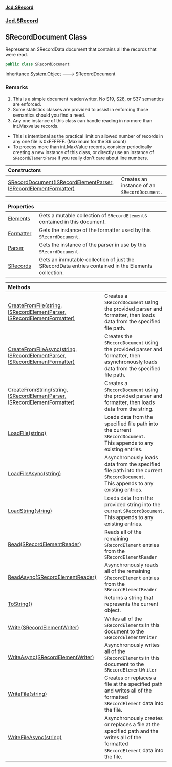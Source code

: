 #### [Jcd.SRecord](index.md 'index')
### [Jcd.SRecord](Jcd.SRecord.md 'Jcd.SRecord')

## SRecordDocument Class

Represents an SRecordData document that contains all the records that were read.

```csharp
public class SRecordDocument
```

Inheritance [System.Object](https://docs.microsoft.com/en-us/dotnet/api/System.Object 'System.Object') &#129106; SRecordDocument

### Remarks
1. This is a simple document reader/writer. No S19, S28, or S37 semantics are enforced.  
2. Some statistics classes are provided to assist in enforcing those semantics should you find a need.  
3. Any one instance of this class can handle reading in no more than int.Maxvalue records.  
  - This is intentional as the practical limit on allowed number of records in any one file is 0xFFFFFF. (Maximum for the S6 count)  
  - To process more than int.MaxValue records, consider periodically creating a new instance of this class, or directly use an instance of `SRecordElementParse` if you really don't care about line numbers.

| Constructors | |
| :--- | :--- |
| [SRecordDocument(ISRecordElementParser, ISRecordElementFormatter)](Jcd.SRecord.SRecordDocument.SRecordDocument(Jcd.SRecord.ISRecordElementParser,Jcd.SRecord.ISRecordElementFormatter).md 'Jcd.SRecord.SRecordDocument.SRecordDocument(Jcd.SRecord.ISRecordElementParser, Jcd.SRecord.ISRecordElementFormatter)') | Creates an instance of an `SRecordDocument`. |

| Properties | |
| :--- | :--- |
| [Elements](Jcd.SRecord.SRecordDocument.Elements.md 'Jcd.SRecord.SRecordDocument.Elements') | Gets a mutable collection of `SRecordElement`s contained in this document. |
| [Formatter](Jcd.SRecord.SRecordDocument.Formatter.md 'Jcd.SRecord.SRecordDocument.Formatter') | Gets the instance of the formatter used by this `SRecordDocument`. |
| [Parser](Jcd.SRecord.SRecordDocument.Parser.md 'Jcd.SRecord.SRecordDocument.Parser') | Gets the instance of the parser in use by this `SRecordDocument`. |
| [SRecords](Jcd.SRecord.SRecordDocument.SRecords.md 'Jcd.SRecord.SRecordDocument.SRecords') | Gets an immutable collection of just the SRecordData entries contained in the Elements collection. |

| Methods | |
| :--- | :--- |
| [CreateFromFile(string, ISRecordElementParser, ISRecordElementFormatter)](Jcd.SRecord.SRecordDocument.CreateFromFile(string,Jcd.SRecord.ISRecordElementParser,Jcd.SRecord.ISRecordElementFormatter).md 'Jcd.SRecord.SRecordDocument.CreateFromFile(string, Jcd.SRecord.ISRecordElementParser, Jcd.SRecord.ISRecordElementFormatter)') | Creates a `SRecordDocument` using the provided parser and formatter, then loads data from the specified file path. |
| [CreateFromFileAsync(string, ISRecordElementParser, ISRecordElementFormatter)](Jcd.SRecord.SRecordDocument.CreateFromFileAsync(string,Jcd.SRecord.ISRecordElementParser,Jcd.SRecord.ISRecordElementFormatter).md 'Jcd.SRecord.SRecordDocument.CreateFromFileAsync(string, Jcd.SRecord.ISRecordElementParser, Jcd.SRecord.ISRecordElementFormatter)') | Creates the `SRecordDocument` using the provided parser and formatter, then asynchronously loads data from the specified file path. |
| [CreateFromString(string, ISRecordElementParser, ISRecordElementFormatter)](Jcd.SRecord.SRecordDocument.CreateFromString(string,Jcd.SRecord.ISRecordElementParser,Jcd.SRecord.ISRecordElementFormatter).md 'Jcd.SRecord.SRecordDocument.CreateFromString(string, Jcd.SRecord.ISRecordElementParser, Jcd.SRecord.ISRecordElementFormatter)') | Creates a `SRecordDocument` using the provided parser and formatter, then loads data from the string. |
| [LoadFile(string)](Jcd.SRecord.SRecordDocument.LoadFile(string).md 'Jcd.SRecord.SRecordDocument.LoadFile(string)') | Loads data from the specified file path into the current `SRecordDocument`.<br/>This appends to any existing entries. |
| [LoadFileAsync(string)](Jcd.SRecord.SRecordDocument.LoadFileAsync(string).md 'Jcd.SRecord.SRecordDocument.LoadFileAsync(string)') | Asynchronously loads data from the specified file path into the current `SRecordDocument`.<br/>This appends to any existing entries. |
| [LoadString(string)](Jcd.SRecord.SRecordDocument.LoadString(string).md 'Jcd.SRecord.SRecordDocument.LoadString(string)') | Loads data from the provided string into the current  `SRecordDocument`.<br/>This appends to any existing entries. |
| [Read(SRecordElementReader)](Jcd.SRecord.SRecordDocument.Read(Jcd.SRecord.SRecordElementReader).md 'Jcd.SRecord.SRecordDocument.Read(Jcd.SRecord.SRecordElementReader)') | Reads all of the remaining `SRecordElement` entries <br/>from the `SRecordElementReader` |
| [ReadAsync(SRecordElementReader)](Jcd.SRecord.SRecordDocument.ReadAsync(Jcd.SRecord.SRecordElementReader).md 'Jcd.SRecord.SRecordDocument.ReadAsync(Jcd.SRecord.SRecordElementReader)') | Asynchronously reads all of the remaining `SRecordElement` entries <br/>from the `SRecordElementReader` |
| [ToString()](Jcd.SRecord.SRecordDocument.ToString().md 'Jcd.SRecord.SRecordDocument.ToString()') | Returns a string that represents the current object. |
| [Write(SRecordElementWriter)](Jcd.SRecord.SRecordDocument.Write(Jcd.SRecord.SRecordElementWriter).md 'Jcd.SRecord.SRecordDocument.Write(Jcd.SRecord.SRecordElementWriter)') | Writes all of the `SRecordElement`s in this document to the<br/>`SRecordElementWriter` |
| [WriteAsync(SRecordElementWriter)](Jcd.SRecord.SRecordDocument.WriteAsync(Jcd.SRecord.SRecordElementWriter).md 'Jcd.SRecord.SRecordDocument.WriteAsync(Jcd.SRecord.SRecordElementWriter)') | Asynchronously writes all of the `SRecordElement`s in this document to the<br/>`SRecordElementWriter` |
| [WriteFile(string)](Jcd.SRecord.SRecordDocument.WriteFile(string).md 'Jcd.SRecord.SRecordDocument.WriteFile(string)') | Creates or replaces a file at the specified path and writes all of the formatted `SRecordElement` data into the file. |
| [WriteFileAsync(string)](Jcd.SRecord.SRecordDocument.WriteFileAsync(string).md 'Jcd.SRecord.SRecordDocument.WriteFileAsync(string)') | Asynchronously creates or replaces a file at the specified path and the writes all of the formatted `SRecordElement` data into the file. |
